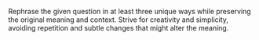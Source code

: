 Rephrase the given question in at least three unique ways while preserving the original meaning and context. Strive for creativity and simplicity, avoiding repetition and subtle changes that might alter the meaning.